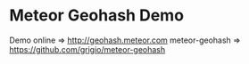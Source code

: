 # Meteor Geohash Demo

Demo online => http://geohash.meteor.com
meteor-geohash => https://github.com/grigio/meteor-geohash